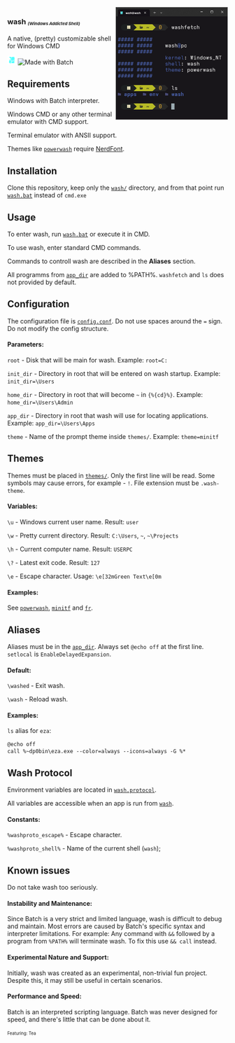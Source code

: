 <img src="./man/showcase.png" align="right" width="256">

### wash <sub><sup><sub>_(Windows Addicted Shell)_</sub></sup></sub>

A native, (pretty) customizable shell for Windows CMD

<img src="./man/logo.png" width="20"> ![Made with Batch](https://img.shields.io/badge/Made%20with-Batch-white?style=flat-square)


## Requirements

Windows with Batch interpreter.

Windows CMD or any other terminal emulator with CMD support.

Terminal emulator with ANSII support.

Themes like [`powerwash`](./wash/themes/powerwash.wash-theme) require [NerdFont](https://www.nerdfonts.com/font-downloads).

## Installation

Clone this repository, keep only the [`wash/`](./wash/) directory, and from that point run [`wash.bat`](./wash/wash.bat) instead of `cmd.exe`

## Usage

To enter wash, run [`wash.bat`](./wash/wash.bat) or execute it in CMD.

To use wash, enter standard CMD commands.

Commands to controll wash are described in the **Aliases** section.

All programms from [`app_dir`](./wash/config.conf) are added to %PATH%. `washfetch` and `ls` does not provided by default.

## Configuration

The configuration file is [`config.conf`](./wash/config.conf).
Do not use spaces around the `=` sign.
Do not modify the config structure.

#### Parameters:

`root` - Disk that will be main for wash. Example: `root=C:`

`init_dir` - Directory in root that will be entered on wash startup. Example: `init_dir=\Users`

`home_dir` - Directory in root that will become `~` in `{%{cd}%}`. Example: `home_dir=\Users\Admin`

`app_dir` - Directory in root that wash will use for locating applications. Example: `app_dir=\Users\Apps`

`theme` - Name of the prompt theme inside `themes/`. Example: `theme=minitf`

## Themes

Themes must be placed in [`themes/`](./wash/themes/).
Only the first line will be read.
Some symbols may cause errors, for example - `!`.
File extension must be `.wash-theme`.

#### Variables:

`\u` - Windows current user name. Result: `user`

`\w` - Pretty current directory. Result: `C:\Users`, `~`, `~\Projects`

`\h` - Current computer name. Result: `USERPC`

`\?` - Latest exit code. Result: `127`

`\e` - Escape character. Usage: `\e[32mGreen Text\e[0m`

#### Examples:

See [`powerwash`](./wash/themes/powerwash.wash-theme), [`minitf`](./wash/themes/minitf.wash-theme) and [`fr`](./wash/themes/fr.wash-theme).

## Aliases

Aliases must be in the [`app_dir`](./wash/config.conf).
Always set `@echo off` at the first line.
`setlocal` is `EnableDelayedExpansion`.

#### Default:

`\washed` - Exit wash.

`\wash` - Reload wash.

#### Examples:

`ls` alias for `eza`:
```batch
@echo off
call %~dp0bin\eza.exe --color=always --icons=always -G %*
```

## Wash Protocol

Environment variables are located in [`wash.protocol`](./wash/modules/wash.protocol.bat).

All variables are accessible when an app is run from [`wash`](./wash/wash.bat).

#### Constants:

`%washproto_escape%` - Escape character.

`%washproto_shell%` - Name of the current shell (`wash`);

## Known issues

Do not take wash too seriously.

#### Instability and Maintenance:
Since Batch is a very strict and limited language, wash is difficult to debug and maintain.
Most errors are caused by Batch's specific syntax and interpreter limitations.
For example: Any command with `&&` followed by a program from `%PATH%` will terminate wash. To fix this use `&& call` instead.

#### Experimental Nature and Support:
Initially, wash was created as an experimental, non-trivial fun project.
Despite this, it may still be useful in certain scenarios.

#### Performance and Speed:
Batch is an interpreted scripting language.
Batch was never designed for speed, and there's little that can be done about it.

<sub><sup>Featuring: Tea</sup></sub>
